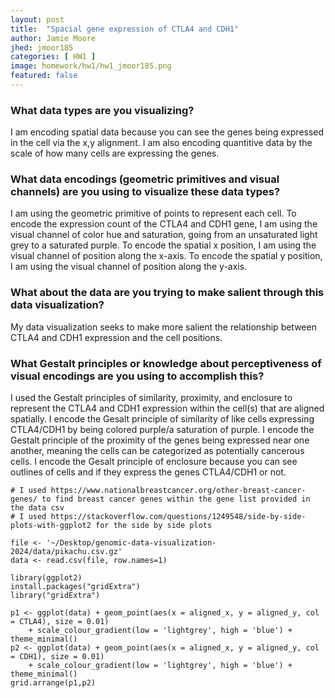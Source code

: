 ```yaml
---
layout: post
title:  "Spacial gene expression of CTLA4 and CDH1"
author: Jamie Moore
jhed: jmoor185
categories: [ HW1 ]
image: homework/hw1/hw1_jmoor185.png
featured: false
---
```


### What data types are you visualizing?
I am encoding spatial data because you can see the genes being expressed in the cell via the x,y alignment.
I am also encoding quantitive data by the scale of how many cells are expressing the genes.

### What data encodings (geometric primitives and visual channels) are you using to visualize these data types?
I am using the geometric primitive of points to represent each cell. 
To encode the expression count of the CTLA4 and CDH1 gene, I am using the visual channel of color hue and saturation, going from an unsaturated light grey to a saturated purple. 
To encode the spatial x position, I am using the visual channel of position along the x-axis. 
To encode the spatial y position, I am using the visual channel of position along the y-axis.

### What about the data are you trying to make salient through this data visualization? 
My data visualization seeks to make more salient the relationship between CTLA4 and CDH1 expression and the cell positions. 

### What Gestalt principles or knowledge about perceptiveness of visual encodings are you using to accomplish this?
I used the Gestalt principles of similarity, proximity, and enclosure to represent the CTLA4 and CDH1 expression within the cell(s) that are aligned spatially.
I encode the Gesalt principle of similarity of like cells expressing CTLA4/CDH1 by being colored purple/a saturation of purple. 
I encode the Gestalt principle of the proximity of the genes being expressed near one another, meaning the cells can be categorized as potentially cancerous cells. 
I encode the Gesalt principle of enclosure because you can see outlines of cells and if they express the genes CTLA4/CDH1 or not. 


```{r}
# I used https://www.nationalbreastcancer.org/other-breast-cancer-genes/ to find breast cancer genes within the gene list provided in the data csv
# I used https://stackoverflow.com/questions/1249548/side-by-side-plots-with-ggplot2 for the side by side plots

file <- '~/Desktop/genomic-data-visualization-2024/data/pikachu.csv.gz'
data <- read.csv(file, row.names=1)

library(ggplot2)
install.packages("gridExtra")
library("gridExtra")

p1 <- ggplot(data) + geom_point(aes(x = aligned_x, y = aligned_y, col = CTLA4), size = 0.01)
    + scale_colour_gradient(low = 'lightgrey', high = 'blue') + theme_minimal()
p2 <- ggplot(data) + geom_point(aes(x = aligned_x, y = aligned_y, col = CDH1), size = 0.01)
    + scale_colour_gradient(low = 'lightgrey', high = 'blue') + theme_minimal()
grid.arrange(p1,p2)

```
